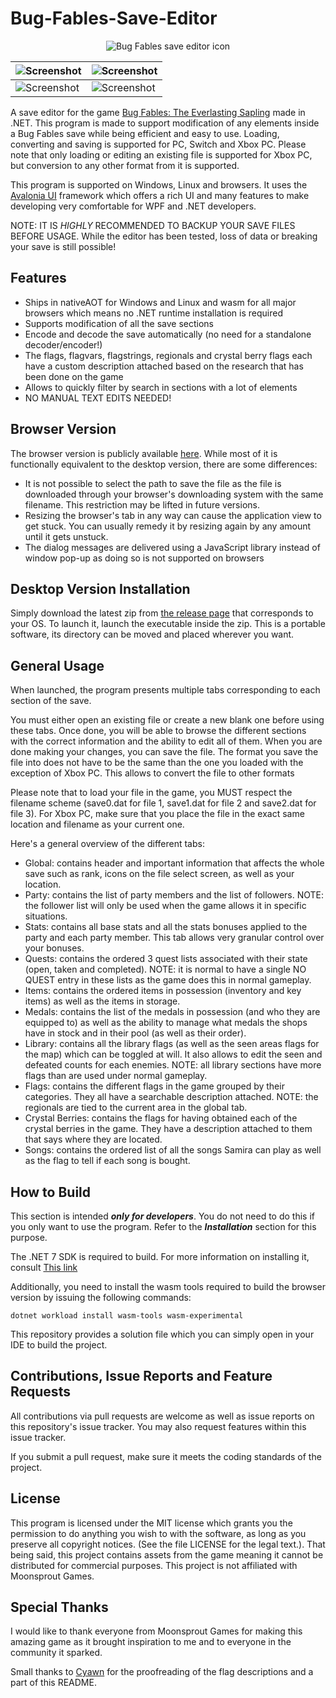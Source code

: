 # Bug-Fables-Save-Editor

<p align="center">
  <img src="https://raw.githubusercontent.com/aldelaro5/Bug-Fables-Save-Editor/main/BugFablesSaveEditor/BugFablesSaveEditor.Core/Assets/icon.png"  alt="Bug Fables save editor icon"/>
</p>

| ![Screenshot](https://raw.githubusercontent.com/aldelaro5/Bug-Fables-Save-Editor/main/Docs/global.png) | ![Screenshot](https://raw.githubusercontent.com/aldelaro5/Bug-Fables-Save-Editor/main/Docs/items.png)   |
|--------------------------------------------------------------------------------------------------------|---------------------------------------------------------------------------------------------------------|
| ![Screenshot](https://raw.githubusercontent.com/aldelaro5/Bug-Fables-Save-Editor/main/Docs/stats.png)  | ![Screenshot](https://raw.githubusercontent.com/aldelaro5/Bug-Fables-Save-Editor/main/Docs/library.png) |

A save editor for the
game [Bug Fables: The Everlasting Sapling](https://store.steampowered.com/app/1082710/Bug_Fables_The_Everlasting_Sapling/)
made in .NET. This program is made to support modification of any elements inside a Bug Fables
save while being efficient and easy to use. Loading, converting and saving is supported for PC, Switch and Xbox PC.
Please note that only loading or editing an existing file is supported for Xbox PC, but conversion to any other format
from it is supported.

This program is supported on Windows, Linux and browsers. It uses the [Avalonia UI](http://avaloniaui.net/)
framework which offers a rich UI and many features to make developing very comfortable for WPF and
.NET developers.

NOTE: IT IS _HIGHLY_ RECOMMENDED TO BACKUP YOUR SAVE FILES
BEFORE USAGE. While the editor has been tested, loss of data or breaking your save is still possible!

## Features

- Ships in nativeAOT for Windows and Linux and wasm for all major browsers which means no .NET runtime
  installation is required
- Supports modification of all the save sections
- Encode and decode the save automatically (no need for a standalone decoder/encoder!)
- The flags, flagvars, flagstrings, regionals and crystal berry flags each have a custom description
  attached based on the research that has been done on the game
- Allows to quickly filter by search in sections with a lot of elements
- NO MANUAL TEXT EDITS NEEDED!

## Browser Version

The browser version is publicly available [here](http(s)://aldelaro5.github.io/Bug-Fables-Save-Editor). While most of it
is functionally equivalent to the desktop version, there are some differences:

- It is not possible to select the path to save the file as the file is downloaded through your browser's downloading
  system with the same filename. This restriction may be lifted in future versions.
- Resizing the browser's tab in any way can cause the application view to get stuck. You can usually remedy it by
  resizing again by any amount until it gets unstuck.
- The dialog messages are delivered using a JavaScript library instead of window pop-up as doing so is not supported on
  browsers

## Desktop Version Installation

Simply download the latest zip
from [the release page](https://github.com/aldelaro5/Bug-Fables-Save-Editor/releases) that
corresponds to your OS. To launch it, launch the executable inside the zip. This is a portable
software, its directory can be moved and placed wherever you want.

## General Usage

When launched, the program presents multiple tabs corresponding to each section of the save.

You must either open an existing file or create a new blank one before using these tabs. Once done,
you will be able to browse the different sections with the correct information and the ability to
edit all of them. When you are done making your changes, you can save the file. The format you save the file into does
not have to be the same than the one you loaded with the exception of Xbox PC. This allows to convert the file to other
formats

Please note that to load your file in the game, you MUST respect the filename scheme (save0.dat for
file 1, save1.dat for file 2 and save2.dat for file 3). For Xbox PC, make sure that you place the file in the exact same
location and filename as your current one.

Here's a general overview of the different tabs:

- Global: contains header and important information that affects the whole save such as rank, icons
  on the file select screen, as well as your location.
- Party: contains the list of party members and the list of followers. NOTE: the follower list will
  only be used when the game allows it in specific situations.
- Stats: contains all base stats and all the stats bonuses applied to the party and each party
  member. This tab allows very granular control over your bonuses.
- Quests: contains the ordered 3 quest lists associated with their state (open, taken and
  completed). NOTE: it is normal to have a single NO QUEST entry in these lists as the game does
  this in normal gameplay.
- Items: contains the ordered items in possession (inventory and key items) as well as the items in
  storage.
- Medals: contains the list of the medals in possession (and who they are equipped to) as well as
  the ability to manage what medals the shops have in stock and in their pool (as well as their
  order).
- Library: contains all the library flags (as well as the seen areas flags for the map) which can be
  toggled at will. It also allows to edit the seen and defeated counts for each enemies. NOTE: all library sections have
  more flags than are used under normal gameplay.
- Flags: contains the different flags in the game grouped by their categories. They all have a
  searchable description attached. NOTE: the regionals are tied to the current area in the global
  tab.
- Crystal Berries: contains the flags for having obtained each of the crystal berries in the game.
  They have a description attached to them that says where they are located.
- Songs: contains the ordered list of all the songs Samira can play as well as the flag to tell if
  each song is bought.

## How to Build

This section is intended ***only for developers***. You do not need to do this if you only want to
use the program. Refer to the ***Installation*** section for this purpose.

The .NET 7 SDK is required to build. For more information on installing it,
consult [This link](https://dotnet.microsoft.com/en-us/download)

Additionally, you need to install the wasm tools required to build the browser version by issuing the following
commands:

```
dotnet workload install wasm-tools wasm-experimental
```

This repository provides a solution file which you can simply open in your IDE to build the project.

## Contributions, Issue Reports and Feature Requests

All contributions via pull requests are welcome as well as issue reports on this repository's issue
tracker. You may also request features within this issue tracker.

If you submit a pull request, make sure it meets the coding standards of the project.

## License

This program is licensed under the MIT license which grants you the permission to do anything you
wish to with the software, as long as you preserve all copyright notices. (See the file LICENSE for
the legal text.). That being said, this project contains assets from the game meaning it cannot be
distributed for commercial purposes. This project is not affiliated with Moonsprout Games.

## Special Thanks

I would like to thank everyone from Moonsprout Games for making this amazing game as it brought
inspiration to me and to everyone in the community it sparked.

Small thanks to [Cyawn](https://github.com/Cyan627) for the proofreading of the flag descriptions
and a part of this README.
